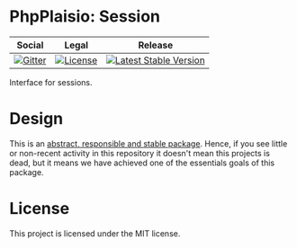 # PhpPlaisio: Session

<table>
<thead>
<tr>
<th>Social</th>
<th>Legal</th>
<th>Release</th>
</tr>
</thead>
<tbody>
<tr>
<td>
<a href="https://gitter.im/PhpPlaisio/PhpPlaisio"><img src="https://badges.gitter.im/PhpPlaisio/PhpPlaisio.svg" alt="Gitter"/></a>
</td>
<td>
<a href="https://packagist.org/packages/plaisio/session"><img src="https://poser.pugx.org/plaisio/session/license" alt="License"/></a>
</td>
<td>
<a href="https://packagist.org/packages/plaisio/session"><img src="https://poser.pugx.org/plaisio/session/v/stable" alt="Latest Stable Version"/></a>
</td>
</tr>
</tbody>
</table>

Interface for sessions.

# Design

This is an [abstract, responsible and stable package](https://matthiasnoback.nl/book/principles-of-package-design/). Hence, if you see little or non-recent activity in this repository it doesn't mean this projects is dead, but it means we have achieved one of the essentials goals of this package.

# License

This project is licensed under the MIT license.



